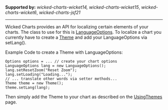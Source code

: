 **Supported by:** _wicked-charts-wicket14, wicked-charts-wicket15_, _wicked-charts-wicket6_, _wicked-charts-jsf21_

---


Wicked Charts provides an API for localizing certain elements of your charts. The class to use for this is [LanguageOptions](https://wicked-charts.googlecode.com/svn/trunk/wicked-charts-parent/apidocs/com/googlecode/wickedcharts/highcharts/options/LanguageOptions.html). To localize a chart you currently have to create a [Theme](https://wicked-charts.googlecode.com/svn/trunk/wicked-charts-parent/apidocs/com/googlecode/wickedcharts/highcharts/theme/Theme.html) and add your LanguageOptions via setLang().

Example Code to create a Theme with LanguageOptions:

```
Options options = ... // create your chart options
LanguageOptions lang = new LanguageOptions();
lang.setResetZoom("Reset Zoom");
lang.setLoading("Loading...");
// ... translate other words via setter methods...
Theme theme = new Theme();
theme.setLang(lang);
```

Then simply add the Theme to your chart as described on the [UsingThemes](UsingThemes.md) page.